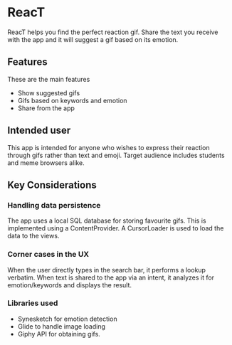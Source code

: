 # ReacT
ReacT helps you find the perfect reaction gif. Share the text you receive with the app and it will suggest a gif based on its emotion.

## Features
These are the main features
- Show suggested gifs
- Gifs based on keywords and emotion
- Share from the app

## Intended user
This app is intended for anyone who wishes to express their reaction through gifs rather than text and emoji. Target audience includes students and meme browsers alike.

## Key Considerations

### Handling data persistence
The app uses a local SQL database for storing favourite gifs. This is implemented using a ContentProvider. 
A CursorLoader is used to load the data to the views.

### Corner cases in the UX
When the user directly types in the search bar, it performs a lookup verbatim. When text is
shared to the app via an intent, it analyzes it for emotion/keywords and displays the result.

### Libraries used
- Synesketch for emotion detection
- Glide to handle image loading
- Giphy API for obtaining gifs.
